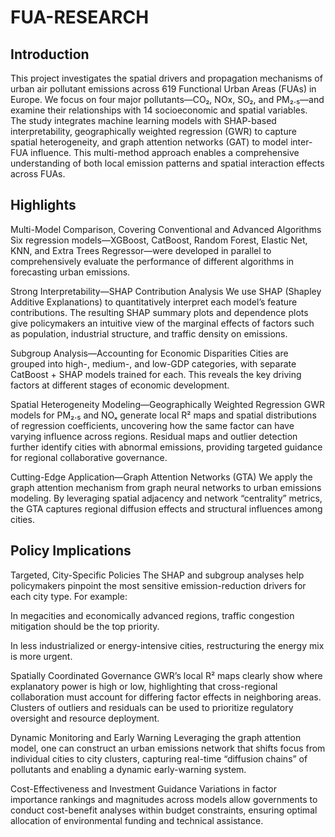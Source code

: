 # FUA-RESEARCH

## Introduction
This project investigates the spatial drivers and propagation mechanisms of urban air pollutant emissions across 619 Functional Urban Areas (FUAs) in Europe. We focus on four major pollutants—CO₂, NOx, SO₂, and PM₂.₅—and examine their relationships with 14 socioeconomic and spatial variables. The study integrates machine learning models with SHAP-based interpretability, geographically weighted regression (GWR) to capture spatial heterogeneity, and graph attention networks (GAT) to model inter-FUA influence. This multi-method approach enables a comprehensive understanding of both local emission patterns and spatial interaction effects across FUAs.

## Highlights
Multi-Model Comparison, Covering Conventional and Advanced Algorithms
Six regression models—XGBoost, CatBoost, Random Forest, Elastic Net, KNN, and Extra Trees Regressor—were developed in parallel to comprehensively evaluate the performance of different algorithms in forecasting urban emissions.

Strong Interpretability—SHAP Contribution Analysis
We use SHAP (Shapley Additive Explanations) to quantitatively interpret each model’s feature contributions. The resulting SHAP summary plots and dependence plots give policymakers an intuitive view of the marginal effects of factors such as population, industrial structure, and traffic density on emissions.

Subgroup Analysis—Accounting for Economic Disparities
Cities are grouped into high-, medium-, and low-GDP categories, with separate CatBoost + SHAP models trained for each. This reveals the key driving factors at different stages of economic development.

Spatial Heterogeneity Modeling—Geographically Weighted Regression
GWR models for PM₂.₅ and NOₓ generate local R² maps and spatial distributions of regression coefficients, uncovering how the same factor can have varying influence across regions. Residual maps and outlier detection further identify cities with abnormal emissions, providing targeted guidance for regional collaborative governance.

Cutting-Edge Application—Graph Attention Networks (GTA)
We apply the graph attention mechanism from graph neural networks to urban emissions modeling. By leveraging spatial adjacency and network “centrality” metrics, the GTA captures regional diffusion effects and structural influences among cities.

## Policy Implications
Targeted, City-Specific Policies
The SHAP and subgroup analyses help policymakers pinpoint the most sensitive emission-reduction drivers for each city type. For example:

In megacities and economically advanced regions, traffic congestion mitigation should be the top priority.

In less industrialized or energy-intensive cities, restructuring the energy mix is more urgent.

Spatially Coordinated Governance
GWR’s local R² maps clearly show where explanatory power is high or low, highlighting that cross-regional collaboration must account for differing factor effects in neighboring areas. Clusters of outliers and residuals can be used to prioritize regulatory oversight and resource deployment.

Dynamic Monitoring and Early Warning
Leveraging the graph attention model, one can construct an urban emissions network that shifts focus from individual cities to city clusters, capturing real-time “diffusion chains” of pollutants and enabling a dynamic early-warning system.

Cost-Effectiveness and Investment Guidance
Variations in factor importance rankings and magnitudes across models allow governments to conduct cost-benefit analyses within budget constraints, ensuring optimal allocation of environmental funding and technical assistance.


